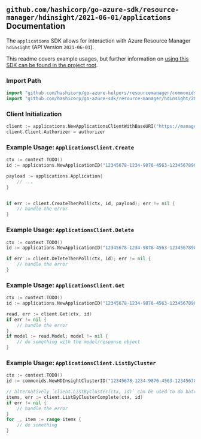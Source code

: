 
## `github.com/hashicorp/go-azure-sdk/resource-manager/hdinsight/2021-06-01/applications` Documentation

The `applications` SDK allows for interaction with Azure Resource Manager `hdinsight` (API Version `2021-06-01`).

This readme covers example usages, but further information on [using this SDK can be found in the project root](https://github.com/hashicorp/go-azure-sdk/tree/main/docs).

### Import Path

```go
import "github.com/hashicorp/go-azure-helpers/resourcemanager/commonids"
import "github.com/hashicorp/go-azure-sdk/resource-manager/hdinsight/2021-06-01/applications"
```


### Client Initialization

```go
client := applications.NewApplicationsClientWithBaseURI("https://management.azure.com")
client.Client.Authorizer = authorizer
```


### Example Usage: `ApplicationsClient.Create`

```go
ctx := context.TODO()
id := applications.NewApplicationID("12345678-1234-9876-4563-123456789012", "example-resource-group", "clusterName", "applicationName")

payload := applications.Application{
	// ...
}


if err := client.CreateThenPoll(ctx, id, payload); err != nil {
	// handle the error
}
```


### Example Usage: `ApplicationsClient.Delete`

```go
ctx := context.TODO()
id := applications.NewApplicationID("12345678-1234-9876-4563-123456789012", "example-resource-group", "clusterName", "applicationName")

if err := client.DeleteThenPoll(ctx, id); err != nil {
	// handle the error
}
```


### Example Usage: `ApplicationsClient.Get`

```go
ctx := context.TODO()
id := applications.NewApplicationID("12345678-1234-9876-4563-123456789012", "example-resource-group", "clusterName", "applicationName")

read, err := client.Get(ctx, id)
if err != nil {
	// handle the error
}
if model := read.Model; model != nil {
	// do something with the model/response object
}
```


### Example Usage: `ApplicationsClient.ListByCluster`

```go
ctx := context.TODO()
id := commonids.NewHDInsightClusterID("12345678-1234-9876-4563-123456789012", "example-resource-group", "clusterName")

// alternatively `client.ListByCluster(ctx, id)` can be used to do batched pagination
items, err := client.ListByClusterComplete(ctx, id)
if err != nil {
	// handle the error
}
for _, item := range items {
	// do something
}
```
